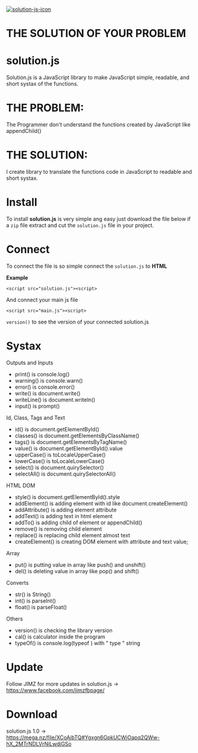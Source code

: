 <a href="https://imgbb.com/"><img src="https://i.ibb.co/CM6BJ4Y/solution-js-icon.png" alt="solution-js-icon" border="0"></a>

<h1>THE SOLUTION OF YOUR PROBLEM</h1>

# solution.js
Solution.js is a JavaScript library to make JavaScript simple, readable, and short systax of the functions.

# THE PROBLEM:
The Programmer don't understand the functions created by JavaScript like appendChild()

# THE SOLUTION:
I create library to translate the functions code in JavaScript to readable and short systax.

# Install

To install <b>solution.js</b> is very simple ang easy just download the file below if a `zip` file extract and cut the `solution.js` file in your project.

# Connect

To connect the file is so simple connect the `solution.js` to <b>HTML</b> 

<b>Example</b>

`<script src="solution.js"><script>`

And connect your main js file

`<script src="main.js"><script>`

`version()` to see the version of your connected solution.js

# Systax

Outputs and Inputs
- print() is console.log()
- warning() is console.warn()
- error() is console.error()
- write() is document.write()
- writeLine() is document.writeln()
- input() is prompt()


Id, Class, Tags and Text
- id() is document.getElementById()
- classes() is document.getElementsByClassName()
- tags() is document.getElementsByTagName()
- value() is document.getElementById().value
- upperCase() is toLocaleUpperCase()
- lowerCase() is toLocaleLowerCase()
- select() is document.quirySelector()
- selectAll() is document.quirySelectorAll()


HTML DOM
- style() is document.getElementById().style
- addElement() is adding element with id like document.createElement() 
- addAttribute() is adding element attribute 
- addText() is adding text in html element
- addTo() is adding child of element or appendChild()
- remove() is removing child element
- replace() is replacing child element almost text
- createElement() is creating DOM element with attribute and text value;

Array
- put() is putting value in array like push() and unshift()
- del() is deleting value in array like pop() and shift()

Converts
- str() is String()
- int() is parseInt()
- float() is parseFloat()


Others
- version() is checking the library version 
- cal() is calculator inside the program
- typeOf() is console.log(typeof ) with " type " string

# Update
Follow JIMZ for more updates in solution.js 
-> https://www.facebook.com/jimzfbpage/

# Download
solution.js 1.0 -> https://mega.nz/file/XCoAjbTQ#Ygxgn6GpkUCWjOapq2QWw-hX_2MTrNDLVrNiLwdjGSo




